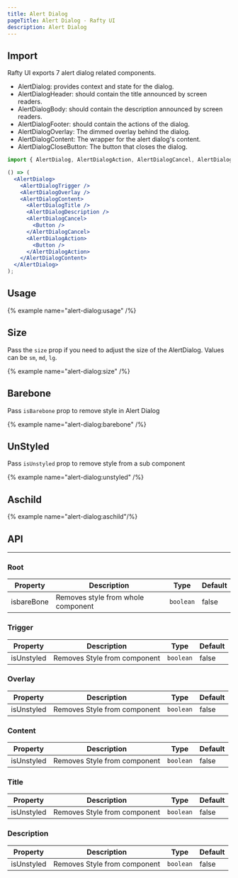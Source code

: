 ```yaml
---
title: Alert Dialog
pageTitle: Alert Dialog - Rafty UI
description: Alert Dialog
---
```


## Import

Rafty UI exports 7 alert dialog related components.

- AlertDialog: provides context and state for the dialog.
- AlertDialogHeader: should contain the title announced by screen readers.
- AlertDialogBody: should contain the description announced by screen readers.
- AlertDialogFooter: should contain the actions of the dialog.
- AlertDialogOverlay: The dimmed overlay behind the dialog.
- AlertDialogContent: The wrapper for the alert dialog's content.
- AlertDialogCloseButton: The button that closes the dialog.

```jsx
import { AlertDialog, AlertDialogAction, AlertDialogCancel, AlertDialogContent, AlertDialogOverlay, AlertDialogTitle, AlertDialogTrigger } from "@rafty/ui";

() => (
  <AlertDialog>
    <AlertDialogTrigger />
    <AlertDialogOverlay />
    <AlertDialogContent>
      <AlertDialogTitle />
      <AlertDialogDescription />
      <AlertDialogCancel>
        <Button />
      </AlertDialogCancel>
      <AlertDialogAction>
        <Button />
      </AlertDialogAction>
    </AlertDialogContent>
  </AlertDialog>
);
```

## Usage

{% example name="alert-dialog:usage" /%}

## Size

Pass the `size` prop if you need to adjust the size of the AlertDialog. Values can be `sm`, `md`, `lg`.

{% example name="alert-dialog:size" /%}

## Barebone

Pass `isBarebone` prop to remove style in Alert Dialog

{% example name="alert-dialog:barebone" /%}

## UnStyled

Pass `isUnstyled` prop to remove style from a sub component

{% example name="alert-dialog:unstyled" /%}

## Aschild

{% example name="alert-dialog:aschild"/%}

## API

---

### Root

| Property   | Description                        | Type      | Default |
| ---------- | ---------------------------------- | --------- | ------- |
| isbareBone | Removes style from whole component | `boolean` | false   |

### Trigger

| Property   | Description                  | Type      | Default |
| ---------- | ---------------------------- | --------- | ------- |
| isUnstyled | Removes Style from component | `boolean` | false   |

### Overlay

| Property   | Description                  | Type      | Default |
| ---------- | ---------------------------- | --------- | ------- |
| isUnstyled | Removes Style from component | `boolean` | false   |

### Content

| Property   | Description                  | Type      | Default |
| ---------- | ---------------------------- | --------- | ------- |
| isUnstyled | Removes Style from component | `boolean` | false   |

### Title

| Property   | Description                  | Type      | Default |
| ---------- | ---------------------------- | --------- | ------- |
| isUnstyled | Removes Style from component | `boolean` | false   |

### Description

| Property   | Description                  | Type      | Default |
| ---------- | ---------------------------- | --------- | ------- |
| isUnstyled | Removes Style from component | `boolean` | false   |
